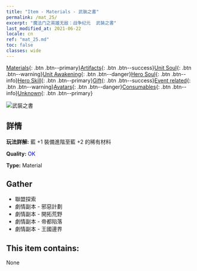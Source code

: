 ```yaml
---
title: "Item - Materials - 武裝之書"
permalink: /mat_25/
excerpt: "魔法门之英雄无敌：战争纪元  武裝之書"
last_modified_at: 2021-06-22
locale: cn
ref: "mat_25.md"
toc: false
classes: wide
---
```

 [Materials](/ItemsCN/){: .btn .btn--primary}[Artifacts](/ItemsCN/Artifacts/){: .btn .btn--success}[Unit Soul](/ItemsCN/UnitSoul/){: .btn .btn--warning}[Unit Awakening](/ItemsCN/UnitAwakening/){: .btn .btn--danger}[Hero Soul](/ItemsCN/HeroSoul/){: .btn .btn--info}[Hero Skill](/ItemsCN/HeroSkill/){: .btn .btn--primary}[Gift](/ItemsCN/Gift/){: .btn .btn--success}[Event related](/ItemsCN/Events/){: .btn .btn--warning}[Avatars](/ItemsCN/Avatars/){: .btn .btn--danger}[Consumables](/ItemsCN/Consumables/){: .btn .btn--info}[Unknown](/ItemsCN/Unknown/){: .btn .btn--primary}

 ![武裝之書](/images/t/i_cailiao_hexin1.png)

## 詳情
 **玩法詳解:** 藍 +1 裝備進階至藍 +2 的稀有材料

 **Quality:** <span style="color: #0000CD">OK</span>

 **Type:** Material

## Gather

*    聯盟探索 
*    劇情副本 - 邪惡計劃 
*    劇情副本 - 開拓荒野 
*    劇情副本 - 帝都陷落 
*    劇情副本 - 王國邊界 

## This item contains:

  None

